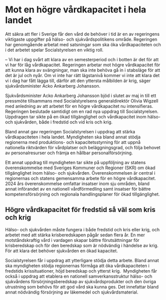 # Mot en högre vårdkapacitet i hela landet

Att säkra att fler i Sverige får den vård de behöver i tid är en av regeringens viktigaste uppgifter på hälso\- och sjukvårdspolitikens område. Regeringen har genomgående arbetat med satsningar som ska öka vårdkapaciteten och i det arbetet spelar Socialstyrelsen en viktig roll.


– Vi har i dag svårt att klara av en semesterperiod och i botten är det för att vi har för låg vårdkapacitet. Regeringen arbetar mot högre vårdkapacitet för att kunna klara av svängningar, man ska inte behöva gå in i stabsläge för att det är jul och nyår. Om vi inte har rätt lägstanivå kommer vi inte att klara det vi i dag har fått lägga till, därför att den yttersta målbilden är krig, säger sjukvårdsminister Acko Ankarberg Johansson.

Sjukvårdsminister Acko Ankarberg Johansson bjöd i slutet av maj in till ett pressmöte tillsammans med Socialstyrelsens generaldirektör Olivia Wigzell med anledning av att arbetet för en högre vårdkapacitet nu intensifieras. Regeringen beslutade samtidigt om en rad nya uppdrag till Socialstyrelsen. Uppdragen tar sikte på en ökad tillgänglighet och vårdkapacitet inom hälso\- och sjukvården, både i fredstid och vid kris och krig.

Bland annat gav regeringen Socialstyrelsen i uppdrag att stärka vårdkapaciteten i hela landet. Myndigheten ska bland annat stödja regionerna med produktions\- och kapacitetsstyrning för att uppnå nationella riktvärden för vårdplatser och beläggningsgrad, och följa behovet av personalresurser och främja en hållbar personalförsörjning.

Ett annat uppdrag till myndigheten tar sikte på uppföljning av statens överenskommelse med Sveriges Kommuner och Regioner (SKR) om ökad tillgänglighet inom hälso\- och sjukvården. Överenskommelsen är central i regionernas och statens gemensamma arbete för en högre vårdkapacitet. 2024 års överenskommelse omfattar insatser inom sju områden, bland annat införandet av en nationell vårdförmedling samt insatser för bättre kompetensförsörjning och regionala handlingsplaner för ökad tillgänglighet.

## Högre vårdkapacitet för fredstid så väl som kris och krig

Hälso\- och sjukvården måste fungera i både fredstid och kris eller krig, och arbetet med att stärka krisberedskapen pågår sedan flera år. En mer motståndskraftig vård i vardagen skapar bättre förutsättningar för krisberedskap och för den beredskap som är nödvändig i händelse av krig. För att klara det behöver sjukvården en ökad kapacitet.

Socialstyrelsen får i uppdrag att ytterligare stödja detta arbete. Bland annat ska myndigheten stödja regionernas förmåga att öka vårdkapaciteten i fredstids krissituationer, höjd beredskap och ytterst krig.
 Myndigheten får också i uppdrag att etablera en nationell samverkansstruktur hälso\- och sjukvårdens försörjningsberedskap av sjukvårdsprodukter och den övriga utrustning som behövs för att god vård ska kunna ges. Det innefattar bland annat nödvändig försörjning av läkemedel och sjukvårdsmaterial.
